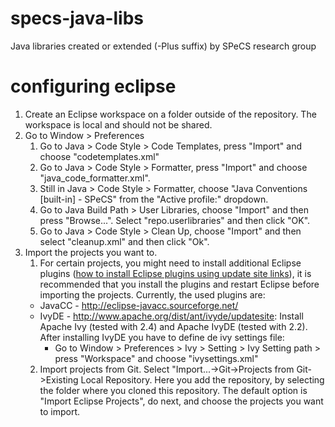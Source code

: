 # specs-java-libs
Java libraries created or extended (-Plus suffix) by SPeCS research group

# configuring eclipse

  1. Create an Eclipse workspace on a folder outside of the repository. The workspace is local and should not be shared.
  2. Go to Window > Preferences
      1. Go to Java > Code Style > Code Templates, press "Import" and choose "codetemplates.xml"
      2. Go to Java > Code Style > Formatter, press "Import" and choose "java_code_formatter.xml".
      3. Still in Java > Code Style > Formatter, choose "Java Conventions [built-in] - SPeCS" from the "Active profile:" dropdown.
      4. Go to Java Build Path > User Libraries, choose "Import" and then press "Browse...". Select "repo.userlibraries" and then click "OK".
      5. Go to Java > Code Style > Clean Up, choose "Import" and then select "cleanup.xml" and then click "Ok".
      <!-- 6. Go to Ivy > Settings, choose "File System" in the "Ivy settings path" option and browse to "ivysettings.xml". Click "Ok" -->
  3. Import the projects you want to.
      1. For certain projects, you might need to install additional Eclipse plugins ([how to install Eclipse plugins using update site links](http://help.eclipse.org/indigo/index.jsp?topic=%2Forg.eclipse.platform.doc.user%2Ftasks%2Ftasks-34.htm)), it is recommended that you install the plugins and restart Eclipse before importing the projects. Currently, the used plugins are:
        * JavaCC - http://eclipse-javacc.sourceforge.net/
        * IvyDE - http://www.apache.org/dist/ant/ivyde/updatesite: Install Apache Ivy (tested with 2.4) and Apache IvyDE (tested with 2.2). After installing IvyDE you have to define de ivy settings file:
            *  Go to Window > Preferences > Ivy > Setting > Ivy Setting path > press "Workspace" and choose "ivysettings.xml"
      2. Import projects from Git. Select "Import...->Git->Projects from Git->Existing Local Repository. Here you add the repository, by selecting the folder where you cloned this repository. The default option is "Import Eclipse Projects", do next, and choose the projects you want to import.
